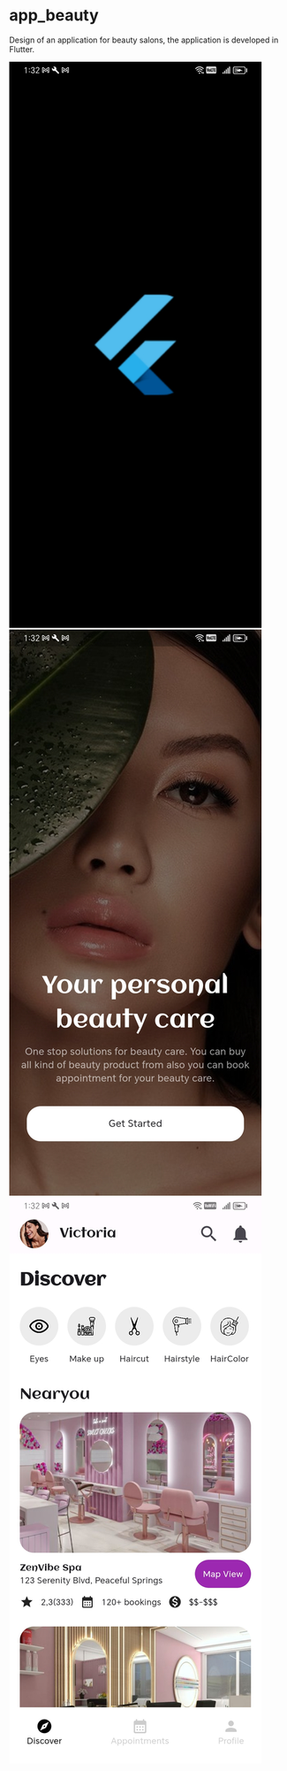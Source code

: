 # app_beauty
Design of an application for beauty salons, the application is developed in Flutter.

![screen one](/assets/screens/01.jpg)![screen two](/assets/screens/02.jpg)![screen tree](/assets/screens/03.jpg)
